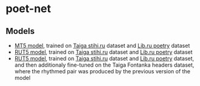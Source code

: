 # poet-net

## Models

- [MT5 model](https://huggingface.co/dllllb/poetnet-mt5-stihiru-libru), trained on [Taiga stihi.ru](https://storage.yandexcloud.net/di-datasets/taiga-stihi-ru.zip) dataset and [Lib.ru poetry](https://storage.yandexcloud.net/di-datasets/libru-poetry.zip) dataset
- [RUT5 model](https://huggingface.co/dllllb/poetnet-rut5-stihiru-libru), trained on [Taiga stihi.ru](https://storage.yandexcloud.net/di-datasets/taiga-stihi-ru.zip) dataset and [Lib.ru poetry](https://storage.yandexcloud.net/di-datasets/libru-poetry.zip) dataset
- [RUT5 model](https://huggingface.co/dllllb/poetnet-rut5-stihiru-libru-finetune), trained on [Taiga stihi.ru](https://storage.yandexcloud.net/di-datasets/taiga-stihi-ru.zip) dataset and [Lib.ru poetry](https://storage.yandexcloud.net/di-datasets/libru-poetry.zip) dataset, and then additionaly fine-tuned on the Taiga Fontanka headers dataset, where the rhythmed pair was produced by the previous version of the model
